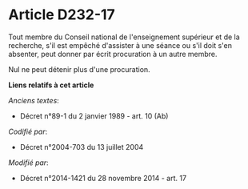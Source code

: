 # Article D232-17

Tout membre du Conseil national de l'enseignement supérieur et de la recherche, s'il est empêché d'assister à une séance ou
s'il doit s'en absenter, peut donner par écrit procuration à un autre membre.

Nul ne peut détenir plus d'une procuration.

**Liens relatifs à cet article**

_Anciens textes_:

  - Décret n°89-1 du 2 janvier 1989 - art. 10 (Ab)

_Codifié par_:

  - Décret n°2004-703 du 13 juillet 2004

_Modifié par_:

  - Décret n°2014-1421 du 28 novembre 2014 - art. 17
